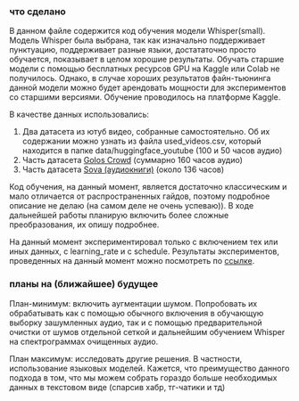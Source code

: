 ### что сделано
В данном файле содержится код обучения модели Whisper(small). Модель Whisper была выбрана, так как изначально поддерживает
пунктуацию, поддерживает разные языки, достататочно просто обучается, показывает в целом хорошие результаты. Обучать старшие модели с помощью 
бесплатных ресурсов GPU на Kaggle или Colab не получилось. Однако, в случае хороших результатов файн-тьюнинга данной модели
можно будет арендовать мощности для экспериментов со старшими версиями.
Обучение проводилось на платформе Kaggle.

В качестве данных использовались:
1) Два датасета из ютуб видео, собранные самостоятельно. Об их содержании можно узнать из файла used_videos.csv,
 который находится в папке data/huggingface_youtube (100 и 50 часов аудио)
2) Часть датасета [Golos Crowd](https://github.com/sberdevices/golos) (суммарно 160 часов аудио)
3) Часть датасета [Sova (аудиокниги)](https://sova.ai/dataset/) (около 136 часов)

Код обучения, на данный момент, является достаточно классическим и мало отличается от распространенных гайдов, поэтому
подробное описание не делаю (на самом деле не очень успеваю)). В ходе дальнейшей работы планирую включить более сложные
преобразования, их опишу подробнее.

На данный момент экспериментировал только с включением тех или иных данных, с learning_rate и c schedule.
Результаты экспериментов, проведенных на данный момент можно посмотреть по 
[ссылке](https://docs.google.com/spreadsheets/d/1vsd9iQ2qUAH5_aU9c7Nzfe3kzIpl04B9UfRelyUrn1A/edit#gid=0).

### планы на (ближайшее) будущее
План-минимум: включить аугментации шумом. Попробовать их обрабатывать как с помощью обычного включения в обучающую
выборку зашумленных аудио, так и с помощью предварительной очистки от шумов отдельной сеткой и дальнейшим обучением
Whisper на спектрограммах очищенных аудио. 

План максимум: исследовать другие решения. В частности, использование языковых моделей. Кажется, что преимущество данного
подхода в том, что мы можем собрать гораздо больше необходимых данных в текстовом виде (спарсив хабр, тг-чатики и тд)




